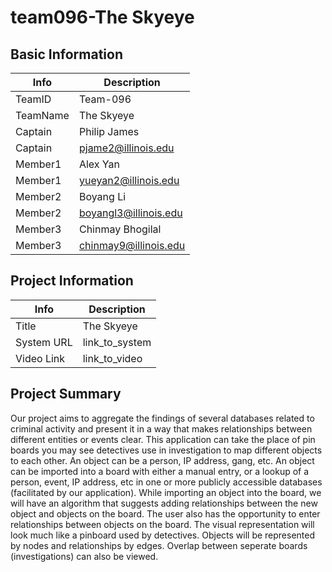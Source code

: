 # team096-The Skyeye

## Basic Information

|   Info      |        Description     |
| ----------- | ---------------------- |
| TeamID      |        Team-096        |
| TeamName    |        The Skyeye      |
| Captain     |       Philip James     |
| Captain     |  pjame2@illinois.edu   |
| Member1     |        Alex Yan        |
| Member1     |   yueyan2@illinois.edu |
| Member2     |         Boyang Li      |
| Member2     |  boyangl3@illinois.edu |
| Member3     |     Chinmay Bhogilal   |
| Member3     |    chinmay9@illinois.edu |

## Project Information

|   Info      |        Description     |
| ----------- | ---------------------- |
|  Title      |       The Skyeye       |
| System URL  |      link_to_system    |
| Video Link  |      link_to_video     |

## Project Summary

Our project aims to aggregate the findings of several databases related to criminal activity and present it in a way that makes relationships between different entities or events clear. This application can take the place of pin boards you may see detectives use in investigation to map different objects to each other. An object can be a person, IP address, gang, etc. 
An object can be imported into a board with either a manual entry, or a lookup of a person, event, IP address, etc in one or more publicly accessible databases (facilitated by our application). While importing an object into the board, we will have an algorithm that suggests adding relationships between the new object and objects on the board. The user also has the opportunity to enter relationships between objects on the board. The visual representation will look much like a pinboard used by detectives. Objects will be represented by nodes and relationships by edges. Overlap between seperate boards (investigations) can also be viewed.

